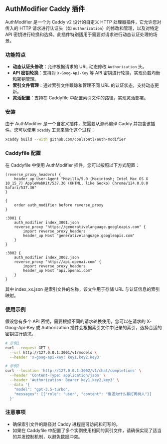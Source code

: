 ## AuthModifier Caddy 插件

AuthModifier 是一个为 Caddy v2 设计的自定义 HTTP 处理器插件，它允许您对传入的 HTTP 请求进行认证头（如 `Authorization`）的修改和管理，以及对特定 API 密钥进行轮换和选择。此插件特别适用于需要对请求进行动态认证处理的场景。

### 功能特点

- **动态认证头修改**：允许根据请求的 URL 动态修改 `Authorization` 头。
- **API 密钥轮换**：支持对 `X-Goog-Api-Key` 等 API 密钥进行轮换，实现负载均衡和密钥管理。
- **索引文件管理**：通过索引文件跟踪和管理不同 URL 的认证状态，支持动态更新。
- **灵活配置**：支持在 Caddyfile 中配置索引文件的路径，实现灵活部署。

### 安装

由于 AuthModifier 是一个自定义插件，您需要从源码编译 Caddy 并包含该插件。您可以使用 `xcaddy` 工具来简化这个过程：

```bash
xcaddy build --with github.com/coulsontl/auth-modifier
```

### Caddyfile 配置

在 Caddyfile 中使用 AuthModifier 插件，您可以按照以下方式配置：

```caddyfile
(reverse_proxy_headers) {
    header_up User-Agent "Mozilla/5.0 (Macintosh; Intel Mac OS X 10_15_7) AppleWebKit/537.36 (KHTML, like Gecko) Chrome/124.0.0.0 Safari/537.36"
}

{
    order auth_modifier before reverse_proxy
}

:3001 {
    auth_modifier index_3001.json
    reverse_proxy "https://generativelanguage.googleapis.com" {
        import reverse_proxy_headers
        header_up Host "generativelanguage.googleapis.com"
    }
}

:3002 {
    auth_modifier index_3002.json
    reverse_proxy "http://api.openai.com" {
        import reverse_proxy_headers
        header_up Host "api.openai.com"
    }
}
```
其中 index_xx.json 是索引文件的名称，该文件用于存储 URL 与认证信息的索引映射。

### 使用示例
假设您有多个 API 密钥，需要根据不同的请求轮换使用，您可以在请求的 X-Goog-Api-Key 或 Authorization 插件会根据索引文件中记录的索引，选择合适的密钥进行请求。
```sh
# 示例1
curl --request GET \
  --url http://127.0.0.1:3001/v1/models \
  --header 'x-goog-api-key: key1,key2,key3'

# 示例2
curl --location 'http://127.0.0.1:3002/v1/chat/completions' \
  --header 'Content-Type: application/json' \
  --header 'Authorization: Bearer key1,key2,key3' \
  --data '{
    "model": "gpt-3.5-turbo",
    "messages": [{"role": "user", "content": "鲁迅为什么暴打周树人"}]
  }'
```

### 注意事项
* 确保索引文件的路径对 Caddy 进程是可访问和可写的。
* 如果在 Caddyfile 中配置了多个实例使用相同的索引文件，请确保实现了适当的并发控制机制，以避免数据冲突。